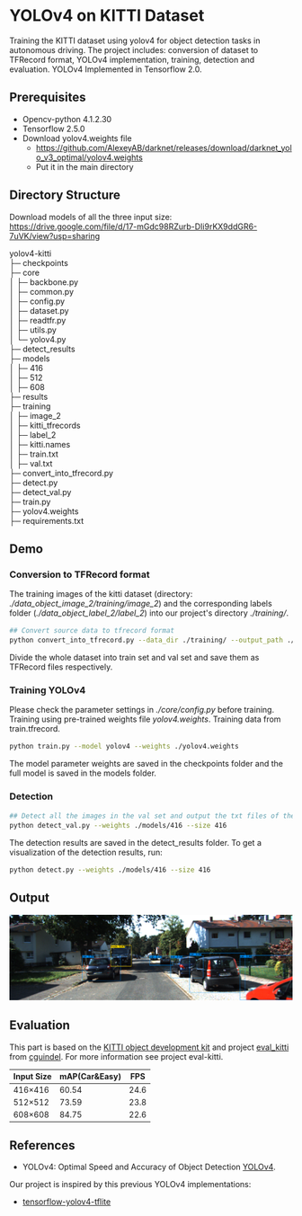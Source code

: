 # YOLOv4 on KITTI Dataset
Training the KITTI dataset using yolov4 for object detection tasks in autonomous driving. 
The project includes: conversion of dataset to TFRecord format, YOLOv4 implementation, training, detection and evaluation.
YOLOv4 Implemented in Tensorflow 2.0. 

## Prerequisites
- Opencv-python 4.1.2.30
- Tensorflow 2.5.0
- Download yolov4.weights file
   - https://github.com/AlexeyAB/darknet/releases/download/darknet_yolo_v3_optimal/yolov4.weights
   - Put it in the main directory

## Directory Structure

Download models of all the three input size: https://drive.google.com/file/d/17-mGdc98RZurb-DIi9rKX9ddGR6-7uVK/view?usp=sharing

yolov4-kitti  
├─ checkpoints  
├─ core  
│  ├─ backbone.py  
│  ├─ common.py  
│  ├─ config.py  
│  ├─ dataset.py  
│  ├─ readtfr.py  
│  ├─ utils.py  
│  └─ yolov4.py  
├─ detect_results  
├─ models  
│  ├─ 416  
│  ├─ 512  
│  ├─ 608  
├─ results  
├─ training  
│  ├─ image_2  
│  ├─ kitti_tfrecords  
│  ├─ label_2  
│  ├─ kitti.names  
│  ├─ train.txt  
│  ├─ val.txt  
├─ convert_into_tfrecord.py  
├─ detect.py  
├─ detect_val.py  
├─ train.py  
├─ yolov4.weights  
├─ requirements.txt  

## Demo
### Conversion to TFRecord format
The training images of the kitti dataset (directory: *./data_object_image_2/training/image_2*) and the corresponding labels folder (*./data_object_label_2/label_2*) into our project's directory *./training/*.

```bash
## Convert source data to tfrecord format
python convert_into_tfrecord.py --data_dir ./training/ --output_path ./training/kitti_tfrecords/
```

Divide the whole dataset into train set and val set and save them as TFRecord files respectively.

### Training YOLOv4

Please check the parameter settings in *./core/config.py* before training.
Training using pre-trained weights file *yolov4.weights*.
Training data from train.tfrecord.


```bash
python train.py --model yolov4 --weights ./yolov4.weights
```

The model parameter weights are saved in the checkpoints folder and the full model is saved in the models folder.

### Detection

```bash
## Detect all the images in the val set and output the txt files of the detection results
python detect_val.py --weights ./models/416 --size 416
```

The detection results are saved in the detect_results folder.
To get a visualization of the detection results, run:
```bash
python detect.py --weights ./models/416 --size 416
```

## Output

![load failed](result_test_000031.png)

## Evaluation

This part is based on the [KITTI object development kit](http://www.cvlibs.net/datasets/kitti/eval_object.php) and project [eval_kitti](https://github.com/cguindel/eval_kitti) from [cguindel](https://github.com/cguindel).
For more information see project eval-kitti.

| Input Size | mAP(Car&Easy) | FPS  |
| ---------- | ------------- | ---- |
| 416×416    | 60.54         | 24.6 |
| 512×512    | 73.59         | 23.8 |
| 608×608    | 84.75         | 22.6 |



## References

  * YOLOv4: Optimal Speed and Accuracy of Object Detection [YOLOv4](https://arxiv.org/abs/2004.10934).

   Our project is inspired by this previous YOLOv4 implementations:
  * [tensorflow-yolov4-tflite](https://github.com/hunglc007/tensorflow-yolov4-tflite)

